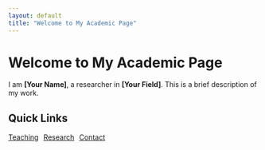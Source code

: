 ```yaml
---
layout: default
title: "Welcome to My Academic Page"
---
```


# Welcome to My Academic Page

I am **[Your Name]**, a researcher in **[Your Field]**. This is a brief description of my work.

## Quick Links

<div style="display: flex; gap: 10px;">
    <a href="/teaching" class="button">Teaching</a>
    <a href="/research" class="button">Research</a>
    <a href="/contact" class="button">Contact</a>
</div>
